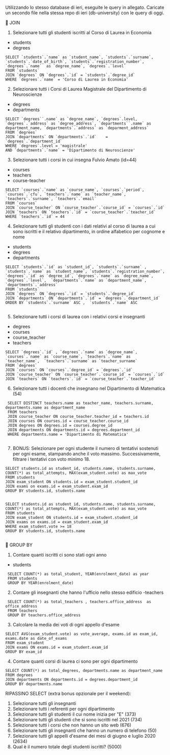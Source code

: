 Utilizzando lo stesso database di ieri, eseguite le query in allegato. Caricate un secondo file nella stessa repo di ieri (db-university) con le query di oggi.


📌  JOIN
1. Selezionare tutti gli studenti iscritti al Corso di Laurea in Economia
- students
- degrees

```
SELECT `students`.`name` as `student_name`, `students`.`surname`, `students`.`date_of_birth`, `students`.`registration_number`, `degrees`.`name`  as `degree_name`, `degrees`.`level`
FROM `students`
JOIN `degrees` ON `degrees`.`id` = `students`.`degree_id`
WHERE `degrees`.`name` = 'Corso di Laurea in Economia'

```


2. Selezionare tutti i Corsi di Laurea Magistrale del Dipartimento di Neuroscienze
- degrees
- departments

```
SELECT `degrees``.name` as `degree_name`, `degrees`.level, `degrees`.`address` as `degree_address`, `departments``.name` as department_name, `departments`.`address` as `deparment_address`
FROM `degrees`
JOIN `departments` ON `departments`.`id`	= `degrees`.`department_id`
WHERE `degrees`.level = 'magistrale'
AND `departments`.`name` = 'Dipartimento di Neuroscienze'

```


3. Selezionare tutti i corsi in cui insegna Fulvio Amato (id=44)
- courses
- teachers
- course-teacher

```
SELECT `courses`.`name` as `course_name`, `courses`.`period`, `courses`.`cfu`, `teachers`.`name` as `teacher_name`, `teachers`.`surname`, `teachers`.`email`
FROM `courses`
JOIN `course_teacher` ON `course_teacher`.`course_id` = `courses`.`id`
JOIN `teachers` ON `teachers`.`id` = `course_teacher`.`teacher_id`
WHERE `teachers`.`id` = 44

```


4. Selezionare tutti gli studenti con i dati relativi al corso di laurea a cui sono iscritti e il relativo dipartimento, in ordine alfabetico per cognome e nome
- students
- degrees
- departments

```
SELECT `students`.`id` as `student_id`, `students`.`surname` , `students`.`name` as `student_name`, `students`.`registration_number`,
`degrees`.`id` as `degree_id`, `degrees`.`name` as `degree_name`, `degrees`.`level`,  `departments`.`name` as `department_name`, `departments`.`address`
FROM `students`
JOIN `degrees` ON `degrees`.`id` = `students`.`degree_id`
JOIN `departments` ON `departments`.`id` = `degrees`.`department_id`
ORDER BY `students`.`surname` ASC ,  `students`.`name` ASC


```


5. Selezionare tutti i corsi di laurea con i relativi corsi e insegnanti
- degrees
- courses
- course_teacher
- teachers

```
SELECT `degrees`.`id` , `degrees`.`name` as `degree_name`, `courses`.`name` as `course_name`, `teachers`.`name` as `teacher_name`,  `teachers`.`surname` as `teacher_surname`
FROM `degrees`
JOIN `courses` ON `courses`.`degree_id` = `degrees`.`id`
JOIN `course_teacher` ON `course_teacher`.`course_id` = `courses`.`id`
JOIN `teachers` ON `teachers`.`id` = `course_teacher`.`teacher_id`

```


6. Selezionare tutti i docenti che insegnano nel Dipartimento di Matematica (54)

```
 SELECT DISTINCT teachers.name as teacher_name, teachers.surname, departments.name as department_name
 FROM teachers
 JOIN course_teacher ON course_teacher.teacher_id = teachers.id
 JOIN courses ON courses.id = course_teacher.course_id
 JOIN degrees ON degrees.id = courses.degree_id
 JOIN departments ON departments.id = degrees.department_id
 WHERE departments.name = 'Dipartimento di Matematica'


```


7. BONUS: Selezionare per ogni studente il numero di tentativi sostenuti per ogni esame, stampando anche il voto massimo. Successivamente, filtrare i tentativi con voto minimo 18.


```
SELECT students.id as student_id, students.name, students.surname, COUNT(*) as total_attempts, MAX(exam_student.vote) as max_vote
FROM students
JOIN exam_student ON students.id = exam_student.student_id
JOIN exams on exams.id = exam_student.exam_id
GROUP BY students.id, students.name


SELECT students.id as student_id, students.name, students.surname, COUNT(*) as total_attempts, MAX(exam_student.vote) as max_vote
FROM students
JOIN exam_student ON students.id = exam_student.student_id
JOIN exams on exams.id = exam_student.exam_id
WHERE exam_student.vote >= 18
GROUP BY students.id, students.name


```




📌 GROUP BY
1. Contare quanti iscritti ci sono stati ogni anno
- students

```
 SELECT COUNT(*) as total_student, YEAR(enrolment_date) as year
 FROM students
 GROUP BY YEAR(enrolment_date)

```


2. Contare gli insegnanti che hanno l'ufficio nello stesso edificio
-teachers

```
 SELECT COUNT(*) as total_teachers , teachers.office_address  as office_address
 FROM teachers
 GROUP BY teachers.office_address

```


3. Calcolare la media dei voti di ogni appello d'esame

```
SELECT AVG(exam_student.vote) as vote_average, exams.id as exam_id, exams.date as date_of_exams
FROM exam_student
JOIN exams ON exams.id = exam_student.exam_id
GROUP BY exam_id

```


4. Contare quanti corsi di laurea ci sono per ogni dipartimento

```
SELECT COUNT(*) as total_degrees, departments.name as department_name
FROM degrees
JOIN departments ON departments.id = degrees.department_id
GROUP BY departments.name

```




 RIPASSINO SELECT (extra bonus opzionale per il weekend):
1. Selezionare tutti gli insegnanti
2. Selezionare tutti i referenti per ogni dipartimento
3. Selezionare tutti gli studenti il cui nome inizia per "E" (373)
4. Selezionare tutti gli studenti che si sono iscritti nel 2021 (734)
5. Selezionare tutti i corsi che non hanno un sito web (676)
6. Selezionare tutti gli insegnanti che hanno un numero di telefono (50)
7. Selezionare tutti gli appelli d'esame dei mesi di giugno e luglio 2020 (2634)
8. Qual è il numero totale degli studenti iscritti? (5000)